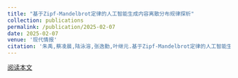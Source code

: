 ```yaml
---
title: "基于Zipf-Mandelbrot定律的人工智能生成内容离散分布规律探析"
collection: publications
permalink: /publication/2025-02-07
date: 2025-02-07
venue: '现代情报'
citation: '朱禹,蔡凌晨,陆泳溶,张逸勤,叶继元.基于Zipf-Mandelbrot定律的人工智能生成内容离散分布规律探析[J].现代情报,2025.（录用）'
---
```


[阅读本文](#)

